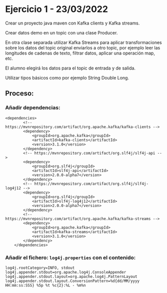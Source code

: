 # Ejercicio 1 - 23/03/2022

Crear un proyecto java maven con Kafka clients y Kafka streams.

Crear datos demo en un topic con una clase Producer.

En otra clase separada utilizar Kafka Streams para aplicar transformaciones sobre los datos del topic original enviarlos a otro topic, por ejemplo leer las longitudes de cadenas de texto, filtrar datos, aplicar una operación map, etc.

El alumno elegirá los datos para el topic de entrada y de salida.

Utilizar tipos básicos como por ejemplo String Double Long.

## Proceso:
### Añadir dependencias:
```shell
<dependencies>
        <!-- https://mvnrepository.com/artifact/org.apache.kafka/kafka-clients -->
        <dependency>
            <groupId>org.apache.kafka</groupId>
            <artifactId>kafka-clients</artifactId>
            <version>3.1.0</version>
        </dependency>
        <!-- https://mvnrepository.com/artifact/org.slf4j/slf4j-api -->
        <dependency>
            <groupId>org.slf4j</groupId>
            <artifactId>slf4j-api</artifactId>
            <version>2.0.0-alpha7</version>
        </dependency>
        <!-- https://mvnrepository.com/artifact/org.slf4j/slf4j-log4j12 -->
        <dependency>
            <groupId>org.slf4j</groupId>
            <artifactId>slf4j-log4j12</artifactId>
            <version>2.0.0-alpha7</version>
        </dependency>
        <!-- https://mvnrepository.com/artifact/org.apache.kafka/kafka-streams -->
        <dependency>
            <groupId>org.apache.kafka</groupId>
            <artifactId>kafka-streams</artifactId>
            <version>3.1.0</version>
        </dependency>
    </dependencies>
```

### Añadir el fichero: `log4j.properties` con el contenido:
```shell
log4j.rootCategory=INFO, stdout
log4j.appender.stdout=org.apache.log4j.ConsoleAppender
log4j.appender.stdout.layout=org.apache.log4j.PatternLayout
log4j.appender.stdout.layout.ConversionPattern=%d{dd/MM/yyyy HH:mm:ss:SSS} %5p %t %c{2}:%L - %m%n
```
